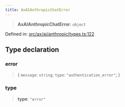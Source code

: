 ```yaml
---
title: AxAIAnthropicChatError
---
```


> **AxAIAnthropicChatError**: `object`

Defined in: [src/ax/ai/anthropic/types.ts:122](#apidocs/httpsgithubcomax-llmaxblob3b79ada8d723949fcd8a76c2b6f48cf69d8394f8srcaxaianthropictypestsl122)

## Type declaration

### error

> \{ `message`: `string`; `type`: `"authentication_error"`; \}

<a id="type"></a>

### type

> **type**: `"error"`
